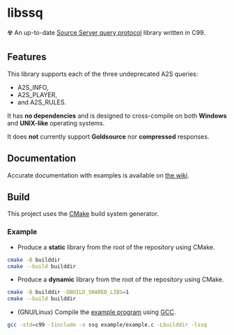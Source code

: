 # libssq

☢️ An up-to-date [Source Server query protocol](https://developer.valvesoftware.com/wiki/Server_queries) library written in C99.

## Features

This library supports each of the three undeprecated A2S queries:
* A2S\_INFO,
* A2S\_PLAYER,
* and A2S\_RULES.

It has **no dependencies** and is designed to cross-compile on both **Windows** and **UNIX-like** operating systems.

It does **not** currently support **Goldsource** nor **compressed** responses.

## Documentation

Accurate documentation with examples is available on [the wiki](https://github.com/BinaryAlien/libssq/wiki).

## Build

This project uses the [CMake](https://cmake.org/) build system generator.

### Example

* Produce a **static** library from the root of the repository using CMake.
```sh
cmake -B builddir
cmake --build builddir
```

* Produce a **dynamic** library from the root of the repository using CMake.
```sh
cmake -B builddir -DBUILD_SHARED_LIBS=1
cmake --build builddir
```

* (GNU/Linux) Compile the [example program](https://github.com/BinaryAlien/libssq/blob/main/example/example.c) using [GCC](https://gcc.gnu.org/).
```sh
gcc -std=c99 -Iinclude -o ssq example/example.c -Lbuilddir -lssq
```
